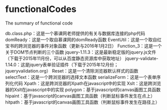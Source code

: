 # functionalCodes
The summary of functional code

db.class.php：这是一个慕课网老师提供的有关与数据库连接的php代码
domReady：这是一个取自慕课网的domReady函数
EventUtil：这是一个取自红宝书的跨浏览器的事件对象函数（更新与2016年1月2日）
Function_3：这是一个关于DOM节点判断的三个函数
jquery-1.11.3：这是最新稳定版的jquery.js文件（下载于2015年11月份，可以从百度静态资源库中获取地址）
jquery-validate-1.14.0：这是jquery表单验证插件（下载于2015年12月份；jqueryvalidation.org）
Reset：这是一个清除浏览器默认样式的函数
selectText：这是一个跨浏览器的选择文本函数
serializeForm：这是一个表单序列化代码
Xpath：这是跨浏览器的Xpath在javascript中的实现
Xslt：这是跨浏览器的Xslt在javascript中的实现
polygon：基于javascript的canvas画图工具函数
hipaint：基于javascript的canvas画图工具函数（判断鼠标事件发生在点上）
hitpath：基于javascript的canvas画图工具函数（判断鼠标事件发生在路径上）
